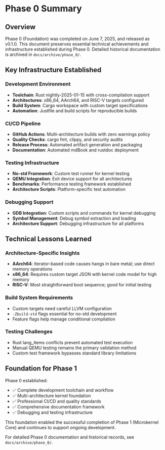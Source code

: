 # Phase 0 Summary

## Overview

Phase 0 (Foundation) was completed on June 7, 2025, and released as v0.1.0. This document preserves essential technical achievements and infrastructure established during Phase 0. Detailed historical documentation is archived in `docs/archive/phase_0/`.

## Key Infrastructure Established

### Development Environment
- **Toolchain**: Rust nightly-2025-01-15 with cross-compilation support
- **Architectures**: x86_64, AArch64, and RISC-V targets configured
- **Build System**: Cargo workspace with custom target specifications
- **Automation**: Justfile and build scripts for reproducible builds

### CI/CD Pipeline
- **GitHub Actions**: Multi-architecture builds with zero warnings policy
- **Quality Checks**: cargo fmt, clippy, and security audits
- **Release Process**: Automated artifact generation and packaging
- **Documentation**: Automated mdBook and rustdoc deployment

### Testing Infrastructure
- **No-std Framework**: Custom test runner for kernel testing
- **QEMU Integration**: Exit device support for all architectures
- **Benchmarks**: Performance testing framework established
- **Architecture Scripts**: Platform-specific test automation

### Debugging Support
- **GDB Integration**: Custom scripts and commands for kernel debugging
- **Symbol Management**: Debug symbol extraction and loading
- **Architecture Support**: Debugging infrastructure for all platforms

## Technical Lessons Learned

### Architecture-Specific Insights
- **AArch64**: Iterator-based code causes hangs in bare metal; use direct memory operations
- **x86_64**: Requires custom target JSON with kernel code model for high memory
- **RISC-V**: Most straightforward boot sequence; good for initial testing

### Build System Requirements
- Custom targets need careful LLVM configuration
- `-Zbuild-std` flags essential for no-std development
- Feature flags help manage conditional compilation

### Testing Challenges
- Rust lang_items conflicts prevent automated test execution
- Manual QEMU testing remains the primary validation method
- Custom test framework bypasses standard library limitations

## Foundation for Phase 1

Phase 0 established:
- ✅ Complete development toolchain and workflow
- ✅ Multi-architecture kernel foundation
- ✅ Professional CI/CD and quality standards
- ✅ Comprehensive documentation framework
- ✅ Debugging and testing infrastructure

This foundation enabled the successful completion of Phase 1 (Microkernel Core) and continues to support ongoing development.

For detailed Phase 0 documentation and historical records, see `docs/archive/phase_0/`.